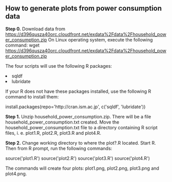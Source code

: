 ## How to generate plots from power consumption data
<b>Step 0.</b> Download data from https://d396qusza40orc.cloudfront.net/exdata%2Fdata%2Fhousehold_power_consumption.zip
On Linux operating system, execute the following command:
wget https://d396qusza40orc.cloudfront.net/exdata%2Fdata%2Fhousehold_power_consumption.zip

The four scripts will use the following R packages:
<li>sqldf</li>
<li>lubridate</li>

If your R does not have these packages installed, use the following R command to install them:
<p>install.packages(repo='http://cran.ism.ac.jp', c('sqldf', 'lubridate'))</p>

<b>Step 1.</b> Unzip household_power_consumption.zip. There will be 
a file household_power_consumption.txt created. Move the household_power_consumption.txt file
to a directory containing R script files, i. e. plot1.R, plot2.R, plot3.R and plot4.R.

<b>Step 2.</b> Change working directory to where the plot?.R located.
Start R. Then from R prompt, run the following commands:

source('plot1.R')
source('plot2.R')
source('plot3.R')
source('plot4.R')

The commands will create four plots: plot1.png, plot2.png, plot3.png and plot4.png.
